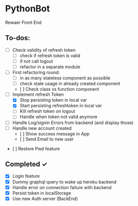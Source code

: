 # PythonBot

Rewaer Front End

## To-dos:

- [ ] Check validity of refresh token
  - [ ] check if refresh token is valid
  - [ ] if not call logout
  - [ ] refactor in a separate module
- [ ] First refactoring round:
  - [ ] in as many stateless component as possible
  - [ ] check state usage in already created component
  - [ ] Check class vs function component
- [ ] Implement refresh Token
  - [x] Stop persisting token in local var
  - [x] Start persisting refreshtoken in local var
  - [ ] Kill refresh token on logout
  - [ ] Handle when token not valid anymore
- [ ] Handle Log/signin Errors from backend (and display those)
- [ ] Handle new account created
  - [ ] Show success message in App
  - [ ] Send Email to new user
- [ ] Restore Pwd feature

## Completed ✓

- [x] Login feature
- [x] Dummy graphql query to wake up heroku backend
- [x] Handle error on connection failure with backend
- [x] Persist token in localStorage
- [x] Use new Auth server (BackEnd)
